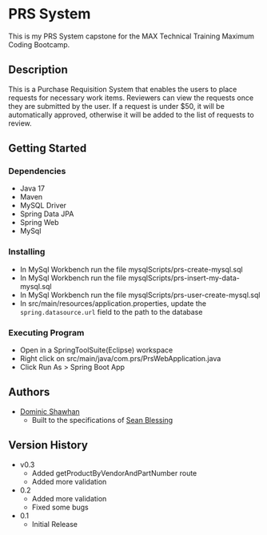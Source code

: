 # PRS System  

This is my PRS System capstone for the MAX Technical Training Maximum Coding Bootcamp.  

## Description  
This is a Purchase Requisition System that enables the users to place requests for necessary work items. Reviewers can view the requests once they are submitted by the user. If a request is under $50, it will be automatically approved, otherwise it will be added to the list of requests to review.

## Getting Started  
### Dependencies  
- Java 17
- Maven
- MySQL Driver
- Spring Data JPA
- Spring Web
- MySql

### Installing
- In MySql Workbench run the file mysqlScripts/prs-create-mysql.sql
- In MySql Workbench run the file mysqlScripts/prs-insert-my-data-mysql.sql
- In MySql Workbench run the file mysqlScripts/prs-user-create-mysql.sql
- In src/main/resources/application.properties, update the `spring.datasource.url` field to the path to the database

### Executing Program
- Open in a SpringToolSuite(Eclipse) workspace
- Right click on src/main/java/com.prs/PrsWebApplication.java
- Click Run As > Spring Boot App

## Authors
- [Dominic Shawhan](https://github.com/DomShawhan)
    - Built to the specifications of [Sean Blessing](https://github.com/sean-blessing)  

## Version History
* v0.3
    * Added getProductByVendorAndPartNumber route
    * Added more validation
* 0.2
    * Added more validation
    * Fixed some bugs
* 0.1
    * Initial Release